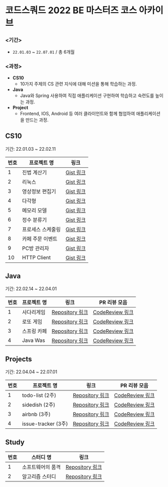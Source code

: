 # 코드스쿼드 2022 BE 마스터즈 코스 아카이브

### <기간> 
- `22.01.03` ~ `22.07.01` / 총 6개월  

### <과정>
- **CS10**
    - 10가지 주제의 CS 관련 지식에 대해 미션을 통해 학습하는 과정.
- **Java**
    - Java와 Spring 사용하여 직접 애플리케이션 구현하여 학습하고 숙련도를 높이는 과정.
- **Project**
    - Frontend, IOS, Android 등 여러 클라이언트와 함께 협업하여 애플리케이션을 만드는 과정.


## CS10
기간: 22.01.03 ~ 22.02.11

| 번호 | 프로젝트 명 | 링크 |
| --- | --- | --- |
| 1 | 진법 계산기 | [Gist 링크](https://gist.github.com/Seokho-Ham/9578e46b1892df8dcfe03b4f150e8d19) |
| 2 | 리눅스 | [Gist 링크](https://gist.github.com/Seokho-Ham/ee081093a71641c4dd42fa3f6e08ebaa) |
| 3 | 영상정보 편집기 | [Gist 링크](https://gist.github.com/Seokho-Ham/1947d8b9d9d15515dd7748b5b4107aac) |
| 4 | 다각형 | [Gist 링크](https://gist.github.com/Seokho-Ham/ba585d599898e13ecf540a37a1a1f31c) |
| 5 | 메모리 모델 | [Gist 링크](https://gist.github.com/Seokho-Ham/7a98256c871651eb3b5704dff5cad661) |
| 6 | 정수 분류기 | [Gist 링크](https://gist.github.com/Seokho-Ham/4b34be8d3289843151afa54f2697d9f6) |
| 7 | 프로세스 스케줄링 | [Gist 링크](https://gist.github.com/Seokho-Ham/a18c6b159ba08f3a09c611baa1df9805) |
| 8 | 카페 주문 이벤트 | [Gist 링크](https://gist.github.com/Seokho-Ham/066928a7b300020bbc43b7a104372abf) |
| 9 | PC방 관리자 | [Gist 링크](https://gist.github.com/Seokho-Ham/cef618848b73bf93f9b99043c3cfe141) |
| 10 | HTTP Client | [Gist 링크](https://gist.github.com/Seokho-Ham/82cb88d799639d6cb92b8bd6ece7409e) |

## Java
기간: 22.02.14 ~ 22.04.01

| 번호 | 프로젝트 명 | 링크 | PR 리뷰 모음 |
| --- | --- | --- | --- |
| 1 | 사다리게임 | [Repository 링크](https://github.com/Seokho-Ham/java-ladder/tree/mission5) | [CodeReview 링크](https://github.com/codesquad-members-2022/java-ladder/pulls?q=%ED%8F%AC%ED%82%A4) |
| 2 | 로또 게임 | [Repository 링크](https://github.com/PhilSoGooood/java-lotto/tree/step3) | [CodeReview 링크](https://github.com/codesquad-members-2022/java-lotto/pulls?q=%ED%8F%AC%ED%82%A4) |
| 3 | 스프링 카페 | [Repository 링크](https://github.com/Seokho-Ham/java-spring-cafe/tree/step-3) | [CodeReview 링크](https://github.com/codesquad-members-2022/java-spring-cafe/pulls?q=%ED%8F%AC%ED%82%A4) |
| 4 | Java Was | [Repository 링크](https://github.com/Seokho-Ham/java-was/tree/step-5) | [CodeReview 링크](https://github.com/codesquad-members-2022/java-was/pulls?q=%ED%8F%AC%ED%82%A4) |

## Projects
기간: 22.04.04 ~ 22.07.01

| 번호 | 프로젝트 명 | 링크 | PR 리뷰 모음 |
| --- | --- | --- | --- |
| 1 | todo-list (2주) | [Repository 링크](https://github.com/Seokho-Ham/todo-list) | [CodeReview 링크](https://github.com/codesquad-members-2022/todo-list/issues?q=%5Bteam-08%5D%5BBE%5D) |
| 2 | sidedish (2주) | [Repository 링크](https://github.com/Seokho-Ham/codesquad-sidedish) | [CodeReview 링크](https://github.com/codesquad-members-2022/sidedish/pulls?q=%5Bteam-06%5D%5BBE%5D) |
| 3 | airbnb (3주) | [Repository 링크](https://github.com/Seokho-Ham/airbnb/tree/backend) | [CodeReview 링크](https://github.com/codesquad-members-2022/airbnb/pulls?q=%5BTeam-15%5D%5BBE%5D) |
| 4 | issue-tracker (3주) | [Repository 링크](https://github.com/Seokho-Ham/issue-tracker/tree/deploy) | [CodeReview 링크](https://github.com/codesquad-members-2022/issue-tracker/pulls?q=%5Bteam-32%5D%5BBE%5D) |

## Study

| 번호 | 스터디 명 | 링크 |
| --- | --- | --- |
| 1 | 소프트웨어의 품격 | [Repository 링크](https://github.com/Quokka-Squad/Seriously-Good-Software) |
| 2 | 알고리즘 스터디 | [Repository 링크](https://github.com/who-hoo/algorithm-study) |
